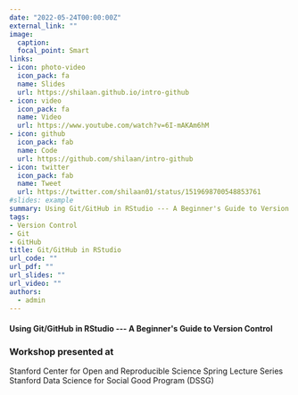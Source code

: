 ```yaml
---
date: "2022-05-24T00:00:00Z"
external_link: ""
image:
  caption: 
  focal_point: Smart
links:
- icon: photo-video
  icon_pack: fa
  name: Slides
  url: https://shilaan.github.io/intro-github
- icon: video
  icon_pack: fa
  name: Video
  url: https://www.youtube.com/watch?v=6I-mAKAm6hM
- icon: github
  icon_pack: fab
  name: Code
  url: https://github.com/shilaan/intro-github
- icon: twitter
  icon_pack: fab
  name: Tweet
  url: https://twitter.com/shilaan01/status/1519698700548853761
#slides: example
summary: Using Git/GitHub in RStudio --- A Beginner's Guide to Version Control.
tags:
- Version Control
- Git
- GitHub
title: Git/GitHub in RStudio
url_code: ""
url_pdf: ""
url_slides: ""
url_video: ""
authors: 
  - admin
---
```


#### Using Git/GitHub in RStudio --- A Beginner's Guide to Version Control


### Workshop presented at 

<i class="fa fa-check" aria-hidden="true" style="color:#035AA6"></i> Stanford Center for Open and Reproducible Science Spring Lecture Series  
<i class="fa fa-check" aria-hidden="true" style="color:#035AA6"></i> Stanford Data Science for Social Good Program (DSSG) 

